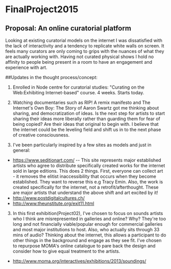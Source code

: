 # FinalProject2015

## Proposal: An online curatorial platform

Looking at existing curatorial models on the internet I was dissatisfied with the lack of interactivity and a tendency to replicate white walls on screen. It feels many curators are only coming to grips with the nuances of what they are actually working with. Having not curated physical shows I hold no affinity to people being present in a room to have an engagement and experience with art.  

##Updates in the thought process/concept:

1.  Enrolled in Node centre for curatorial studies:
"Curating on the Web:Exhibiting Internet-based" course.
4 weeks. Starts today.

2.  Watching documentaries such as RIP! A remix manifesto and The Internet's Own Boy: The Story of Aaron Swartz got me thinking about sharing, and democratization of ideas. Is the next step for artists to start sharing their ideas more liberally rather than guarding them for fear of being copied? Are their ideas that original to begin with. I believe that the internet could be the leveling field and shift us in to the next phase of creative consciousness.

4.  I've been particularly inspired by a few sites as models and just in general:
  * https://www.seditionart.com/ -- This site represents major established artists who agree to distribute specifically created works for the internet sold in large editions. This does 2 things. First, everyone can collect art - it removes the elitist inaccessibility that occurs when they become established. They want to reverse this e.g Tracy Emin. Also, the work is created specifically for the internet, not a retrofit/afterthought. These are major artists that understand the above shift and art excited by it!
  * http://www.postdigitalcultures.ch/
  * http://www.theunstitute.org/exit11.html



3.  In this first exhibition(Project02), I've chosen to focus on sounds artists who I think are misrepresented in galleries and online? Why? They're too long and not financially viable/popular enough for commercial galleries and most major institutions to host. Also, who actually sits through 33 mins of audio? Thinking about the internet, this allows a participant to do other things in the background and engage as they see fit. I've chosen to repurpose MOMA's online catalogue to pare back the design and consider how to give equal treatment to the artists.
  * http://www.moma.org/interactives/exhibitions/2013/soundings/
